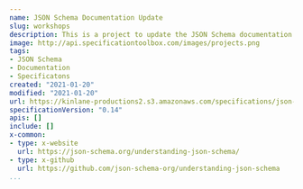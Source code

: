 ```yaml
---
name: JSON Schema Documentation Update
slug: workshops
description: This is a project to update the JSON Schema documentation and provide up to date information for users of the specification to learn from. Making sure there is documentation to support the latest version of JSON Schema, while also supporting other implementations in OpenAPI and AsyncAPI. This work will be conducted via the existing documentation Github repository, and we are actively looking for human and financial resources to make it happen.
image: http://api.specificationtoolbox.com/images/projects.png
tags:
- JSON Schema
- Documentation
- Specificatons
created: "2021-01-20"
modified: "2021-01-20"
url: https://kinlane-productions2.s3.amazonaws.com/specifications/json-schema.png
specificationVersion: "0.14"
apis: []
include: []
x-common:
- type: x-website
  url: https://json-schema.org/understanding-json-schema/
- type: x-github
  url: https://github.com/json-schema-org/understanding-json-schema
...
```

